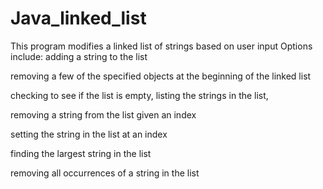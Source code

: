 Java_linked_list
================
This program modifies a linked list of strings based on user input
Options include: 
adding a string to the list

removing a few of the specified objects at the beginning of the linked list

checking to see if the list is empty, listing the strings in the list, 

removing a string from the list given an index

setting the string in the list at an index

finding the largest string in the list 

removing all occurrences of a string in the list
